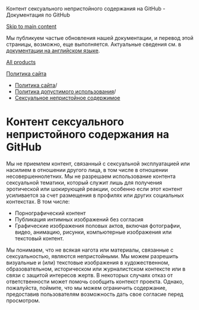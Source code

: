 Контент сексуального непристойного содержания на GitHub - Документация по GitHub

[Skip to main content](#main-content)

Мы публикуем частые обновления нашей документации, и перевод этой страницы, возможно, еще выполняется. Актуальные сведения см. в [документации на английском языке](/en).

[All products](/ru)

[Политика сайта](/ru/site-policy)

* [Политика сайта](/ru/site-policy)/
* [Политика допустимого использования](/ru/site-policy/acceptable-use-policies)/
* [Сексуальное непристойное содержимое](/ru/site-policy/acceptable-use-policies/github-sexually-obscene-content)

Контент сексуального непристойного содержания на GitHub
==========

Мы не приемлем контент, связанный с сексуальной эксплуатацией или насилием в отношении другого лица, в том числе в отношении несовершеннолетних. Мы не разрешаем использование контента сексуальной тематики, который служит лишь для получения эротической или шокирующей реакции, особенно если этот контент усиливается за счет размещения в профилях или других социальных контекстах. В том числе:

* Порнографический контент
* Публикация интимных изображений без согласия
* Графические изображения половых актов, включая фотографии, видео, анимацию, рисунки, компьютерные изображения или текстовый контент.

Мы понимаем, что не всякая нагота или материалы, связанные с сексуальностью, являются непристойными. Мы можем разрешить визуальные и (или) текстовые изображения в художественном, образовательном, историческом или журналистском контексте или в связи с защитой интересов жертв. В некоторых случаях отказ от ответственности может помочь сообщить контекст проекта. Однако, пожалуйста, поймите, что мы можем ограничить содержание, предоставив пользователям возможность дать свое согласие перед просмотром.
